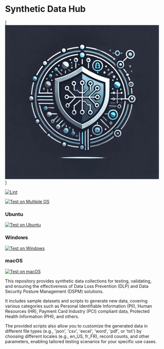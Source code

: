# Synthetic Data Hub
[![Logo Image](https://github.com/samerfarida/SyntheticDataHub/blob/main/.resources/syntheticdatahub-logo.webp)]

[![Lint](https://github.com/samerfarida/SyntheticDataHub/actions/workflows/lint.yml/badge.svg)](https://github.com/samerfarida/SyntheticDataHub/actions/workflows/lint.yml)

[![Test on Multiple OS](https://github.com/samerfarida/SyntheticDataHub/actions/workflows/test.yml/badge.svg)](https://github.com/samerfarida/SyntheticDataHub/actions/workflows/test.yml)

### Ubuntu
[![Test on Ubuntu](https://github.com/samerfarida/SyntheticDataHub/actions/workflows/test.yml/badge.svg?branch=main&event=push&job=test_ubuntu)](https://github.com/samerfarida/SyntheticDataHub/actions/workflows/test.yml)

### Windows
[![Test on Windows](https://github.com/samerfarida/SyntheticDataHub/actions/workflows/test.yml/badge.svg?branch=main&event=push&job=test_windows)](https://github.com/samerfarida/SyntheticDataHub/actions/workflows/test.yml)

### macOS
[![Test on macOS](https://github.com/samerfarida/SyntheticDataHub/actions/workflows/test.yml/badge.svg?branch=main&event=push&job=test_macos)](https://github.com/samerfarida/SyntheticDataHub/actions/workflows/test.yml)


This repository provides synthetic data collections for testing, validating, and ensuring the effectiveness of Data Loss Prevention (DLP) and Data Security Posture Management (DSPM) solutions. 

It includes sample datasets and scripts to generate new data, covering various categories such as Personal Identifiable Information (PII), Human Resources (HR), Payment Card Industry (PCI) compliant data, Protected Health Information (PHI), and others. 

The provided scripts also allow you to customize the generated data in different file types (e.g., 'json', 'csv', 'excel', 'word', 'pdf', or 'txt') by choosing different locales (e.g., en_US, fr_FR), record counts, and other parameters, enabling tailored testing scenarios for your specific use cases.
